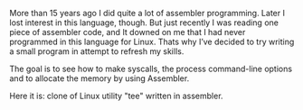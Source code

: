 More than 15 years ago I did quite a lot of assembler programming. Later I lost interest in this language, though. But just recently I was reading one piece of assembler code, and It downed on me that I had never programmed in this language for Linux. Thats why I’ve decided to try writing a small program in attempt to refresh my skills. 

The goal is to see how to make syscalls, the process command-line options and to allocate the memory by using Assembler.

Here it is: clone of Linux utility "tee" written in assembler.